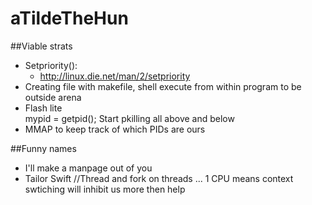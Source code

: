 # aTildeTheHun


##Viable strats
- Setpriority():
  - http://linux.die.net/man/2/setpriority
- Creating file with makefile, shell execute from within program to be outside arena
- Flash lite 	
	mypid = getpid();
	Start pkilling all above and below
- MMAP to keep track of which PIDs are ours



##Funny names
- I'll make a manpage out of you
- Tailor Swift //Thread and fork on threads ... 1 CPU means context swtiching will inhibit us more then help
